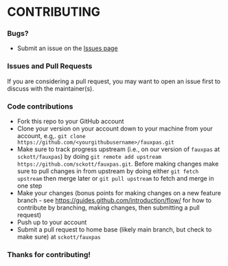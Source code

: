 # CONTRIBUTING

### Bugs?

* Submit an issue on the [Issues page](https://github.com/sckott/fauxpas/issues)

### Issues and Pull Requests

If you are considering a pull request, you may want to open an issue first to discuss with the maintainer(s).

### Code contributions

* Fork this repo to your GitHub account
* Clone your version on your account down to your machine from your account, e.g,. `git clone https://github.com/<yourgithubusername>/fauxpas.git`
* Make sure to track progress upstream (i.e., on our version of `fauxpas` at `sckott/fauxpas`) by doing `git remote add upstream https://github.com/sckott/fauxpas.git`. Before making changes make sure to pull changes in from upstream by doing either `git fetch upstream` then merge later or `git pull upstream` to fetch and merge in one step
* Make your changes (bonus points for making changes on a new feature branch - see <https://guides.github.com/introduction/flow/> for how to contribute by branching, making changes, then submitting a pull request)
* Push up to your account
* Submit a pull request to home base (likely main branch, but check to make sure) at `sckott/fauxpas`

### Thanks for contributing!
